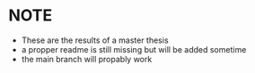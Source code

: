 # NOTE
* These are the results of a master thesis
* a propper readme is still missing but will be added sometime
* the main branch will propably work
